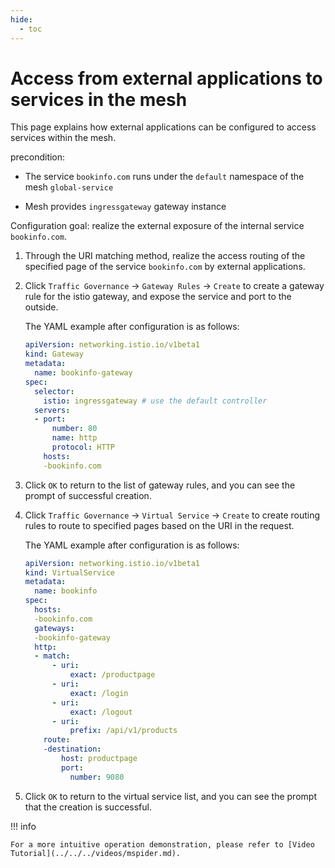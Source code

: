 ```yaml
---
hide:
  - toc
---
```


# Access from external applications to services in the mesh

This page explains how external applications can be configured to access services within the mesh.

precondition:

- The service `bookinfo.com` runs under the `default` namespace of the mesh `global-service`

- Mesh provides `ingressgateway` gateway instance

Configuration goal: realize the external exposure of the internal service `bookinfo.com`.

1. Through the URI matching method, realize the access routing of the specified page of the service `bookinfo.com` by external applications.

    

2. Click `Traffic Governance` -> `Gateway Rules` -> `Create` to create a gateway rule for the istio gateway, and expose the service and port to the outside.

    

    The YAML example after configuration is as follows:

    ```yaml
    apiVersion: networking.istio.io/v1beta1
    kind: Gateway
    metadata:
      name: bookinfo-gateway
    spec:
      selector:
        istio: ingressgateway # use the default controller
      servers:
      - port:
          number: 80
          name: http
          protocol: HTTP
        hosts:
        -bookinfo.com
    ```

3. Click `OK` to return to the list of gateway rules, and you can see the prompt of successful creation.

4. Click `Traffic Governance` -> `Virtual Service` -> `Create` to create routing rules to route to specified pages based on the URI in the request.

    

    The YAML example after configuration is as follows:

    ```yaml
    apiVersion: networking.istio.io/v1beta1
    kind: VirtualService
    metadata:
      name: bookinfo
    spec:
      hosts:
      -bookinfo.com
      gateways:
      -bookinfo-gateway
      http:
      - match:
          - uri:
              exact: /productpage
          - uri:
              exact: /login
          - uri:
              exact: /logout
          - uri:
              prefix: /api/v1/products
        route:
        -destination:
            host: productpage
            port:
              number: 9080
    ```

5. Click `OK` to return to the virtual service list, and you can see the prompt that the creation is successful.

!!! info

    For a more intuitive operation demonstration, please refer to [Video Tutorial](../../../videos/mspider.md).
